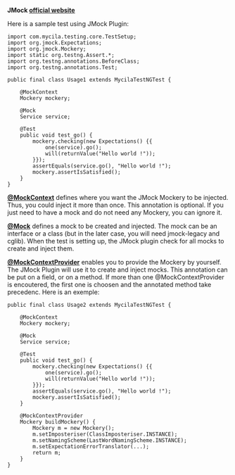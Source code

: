 **JMock [official website](http://www.jmock.org/)**

Here is a sample test using JMock Plugin:

```
import com.mycila.testing.core.TestSetup;
import org.jmock.Expectations;
import org.jmock.Mockery;
import static org.testng.Assert.*;
import org.testng.annotations.BeforeClass;
import org.testng.annotations.Test;

public final class Usage1 extends MycilaTestNGTest {

    @MockContext
    Mockery mockery;

    @Mock
    Service service;

    @Test
    public void test_go() {
        mockery.checking(new Expectations() {{
            one(service).go();
            will(returnValue("Hello world !"));
        }});
        assertEquals(service.go(), "Hello world !");
        mockery.assertIsSatisfied();
    }
}
```

**[@MockContext](http://mycila.googlecode.com/svn/mycila-testing/trunk/mycila-testing-plugins/mycila-testing-jmock/src/main/java/com/mycila/testing/plugin/jmock/MockContext.java)** defines where you want the JMock Mockery to be injected. Thus, you could inject it more than once. This annotation is optional. If you just need to have a mock and do not need any Mockery, you can ignore it.

**[@Mock](http://mycila.googlecode.com/svn/mycila-testing/trunk/mycila-testing-plugins/mycila-testing-jmock/src/main/java/com/mycila/testing/plugin/jmock/Mock.java)** defines a mock to be created and injected. The mock can be an interface or a class (but in the later case, you will need jmock-legacy and cglib). When the test is setting up, the JMock plugin check for all mocks to create and inject them.

**[@MockContextProvider](http://mycila.googlecode.com/svn/mycila-testing/trunk/mycila-testing-plugins/mycila-testing-jmock/src/main/java/com/mycila/testing/plugin/jmock/MockContextProvider.java)** enables you to provide the Mockery by yourself. The JMock Plugin will use it to create and inject mocks. This annotation can be put on a field, or on a method. If more than one @MockContextProvider is encoutered, the first one is choosen and the annotated method take precedenc. Here is an exemple:

```
public final class Usage2 extends MycilaTestNGTest {

    @MockContext
    Mockery mockery;

    @Mock
    Service service;

    @Test
    public void test_go() {
        mockery.checking(new Expectations() {{
            one(service).go();
            will(returnValue("Hello world !"));
        }});
        assertEquals(service.go(), "Hello world !");
        mockery.assertIsSatisfied();
    }

    @MockContextProvider
    Mockery buildMockery() {
        Mockery m = new Mockery();
        m.setImposteriser(ClassImposteriser.INSTANCE);
        m.setNamingScheme(LastWordNamingScheme.INSTANCE);
        m.setExpectationErrorTranslator(...);
        return m;
    }
}
```
